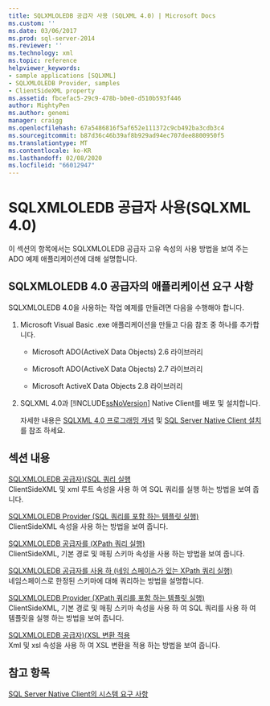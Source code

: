 ```yaml
---
title: SQLXMLOLEDB 공급자 사용 (SQLXML 4.0) | Microsoft Docs
ms.custom: ''
ms.date: 03/06/2017
ms.prod: sql-server-2014
ms.reviewer: ''
ms.technology: xml
ms.topic: reference
helpviewer_keywords:
- sample applications [SQLXML]
- SQLXMLOLEDB Provider, samples
- ClientSideXML property
ms.assetid: fbcefac5-29c9-478b-b0e0-d510b593f446
author: MightyPen
ms.author: genemi
manager: craigg
ms.openlocfilehash: 67a5486816f5af652e111372c9cb492ba3cdb3c4
ms.sourcegitcommit: b87d36c46b39af8b929ad94ec707dee8800950f5
ms.translationtype: MT
ms.contentlocale: ko-KR
ms.lasthandoff: 02/08/2020
ms.locfileid: "66012947"
---
```

# <a name="using-the-sqlxmloledb-provider-sqlxml-40"></a>SQLXMLOLEDB 공급자 사용(SQLXML 4.0)
  이 섹션의 항목에서는 SQLXMLOLEDB 공급자 고유 속성의 사용 방법을 보여 주는 ADO 예제 애플리케이션에 대해 설명합니다.  
  
## <a name="application-requirements-for-sqlxmloledb-40-provider"></a>SQLXMLOLEDB 4.0 공급자의 애플리케이션 요구 사항  
 SQLXMLOLEDB 4.0을 사용하는 작업 예제를 만들려면 다음을 수행해야 합니다.  
  
1.  Microsoft Visual Basic .exe 애플리케이션을 만들고 다음 참조 중 하나를 추가합니다.  
  
    -   Microsoft ADO(ActiveX Data Objects) 2.6 라이브러리  
  
    -   Microsoft ADO(ActiveX Data Objects) 2.7 라이브러리  
  
    -   Microsoft ActiveX Data Objects 2.8 라이브러리  
  
2.  SQLXML 4.0과 [!INCLUDE[ssNoVersion](../../../includes/ssnoversion-md.md)] Native Client를 배포 및 설치합니다.  
  
     자세한 내용은 [SQLXML 4.0 프로그래밍 개념](../../sqlxml/sqlxml-4-0-programming-concepts.md) 및 [SQL Server Native Client 설치](../../native-client/applications/installing-sql-server-native-client.md)를 참조 하세요.  
  
## <a name="in-this-section"></a>섹션 내용  
 [SQLXMLOLEDB 공급자&#41;&#40;SQL 쿼리 실행](executing-sql-queries-sqlxmloledb-provider.md)  
 ClientSideXML 및 xml 루트 속성을 사용 하 여 SQL 쿼리를 실행 하는 방법을 보여 줍니다.  
  
 [SQLXMLOLEDB Provider &#40;SQL 쿼리를 포함 하는 템플릿 실행&#41;](executing-templates-that-contain-sql-queries-sqlxmloledb-provider.md)  
 ClientSideXML 속성을 사용 하는 방법을 보여 줍니다.  
  
 [SQLXMLOLEDB 공급자를 &#40;XPath 쿼리 실행&#41;](executing-xpath-queries-sqlxmloledb-provider.md)  
 ClientSideXML, 기본 경로 및 매핑 스키마 속성을 사용 하는 방법을 보여 줍니다.  
  
 [SQLXMLOLEDB 공급자를 사용 하 &#40;네임 스페이스가 있는 XPath 쿼리 실행&#41;](executing-xpath-queries-with-namespaces-sqlxmloledb-provider.md)  
 네임스페이스로 한정된 스키마에 대해 쿼리하는 방법을 설명합니다.  
  
 [SQLXMLOLEDB Provider &#40;XPath 쿼리를 포함 하는 템플릿 실행&#41;](executing-templates-that-contain-xpath-queries-sqlxmloledb-provider.md)  
 ClientSideXML, 기본 경로 및 매핑 스키마 속성을 사용 하 여 SQL 쿼리를 사용 하 여 템플릿을 실행 하는 방법을 보여 줍니다.  
  
 [SQLXMLOLEDB 공급자&#41;&#40;XSL 변환 적용](applying-an-xsl-transformation-sqlxmloledb-provider.md)  
 Xml 및 xsl 속성을 사용 하 여 XSL 변환을 적용 하는 방법을 보여 줍니다.  
  
## <a name="see-also"></a>참고 항목  
 [SQL Server Native Client의 시스템 요구 사항](../../native-client/system-requirements-for-sql-server-native-client.md)  
  
  
